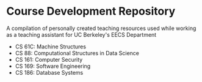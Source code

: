 # Course Development Repository
A compilation of personally created teaching resources used while working as a teaching assistant for UC Berkeley's EECS Department

* CS 61C: Machine Structures
* CS 88: Computational Structures in Data Science
* CS 161: Computer Security
* CS 169: Software Engineering
* CS 186: Database Systems
